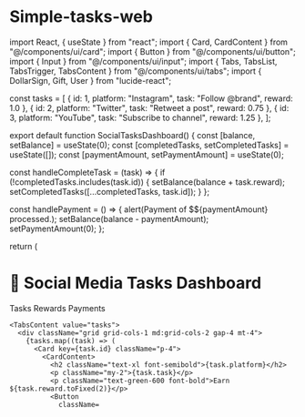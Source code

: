 # Simple-tasks-web
import React, { useState } from "react"; import { Card, CardContent } from "@/components/ui/card"; import { Button } from "@/components/ui/button"; import { Input } from "@/components/ui/input"; import { Tabs, TabsList, TabsTrigger, TabsContent } from "@/components/ui/tabs"; import { DollarSign, Gift, User } from "lucide-react";

const tasks = [ { id: 1, platform: "Instagram", task: "Follow @brand", reward: 1.0 }, { id: 2, platform: "Twitter", task: "Retweet a post", reward: 0.75 }, { id: 3, platform: "YouTube", task: "Subscribe to channel", reward: 1.25 }, ];

export default function SocialTasksDashboard() { const [balance, setBalance] = useState(0); const [completedTasks, setCompletedTasks] = useState([]); const [paymentAmount, setPaymentAmount] = useState(0);

const handleCompleteTask = (task) => { if (!completedTasks.includes(task.id)) { setBalance(balance + task.reward); setCompletedTasks([...completedTasks, task.id]); } };

const handlePayment = () => { alert(Payment of $${paymentAmount} processed.); setBalance(balance - paymentAmount); setPaymentAmount(0); };

return ( <div className="p-6 max-w-4xl mx-auto"> <h1 className="text-3xl font-bold mb-4">📱 Social Media Tasks Dashboard</h1>

<Tabs defaultValue="tasks" className="w-full">
    <TabsList>
      <TabsTrigger value="tasks"><Gift className="mr-2 h-4 w-4" />Tasks</TabsTrigger>
      <TabsTrigger value="rewards"><User className="mr-2 h-4 w-4" />Rewards</TabsTrigger>
      <TabsTrigger value="payment"><DollarSign className="mr-2 h-4 w-4" />Payments</TabsTrigger>
    </TabsList>

    <TabsContent value="tasks">
      <div className="grid grid-cols-1 md:grid-cols-2 gap-4 mt-4">
        {tasks.map((task) => (
          <Card key={task.id} className="p-4">
            <CardContent>
              <h2 className="text-xl font-semibold">{task.platform}</h2>
              <p className="my-2">{task.task}</p>
              <p className="text-green-600 font-bold">Earn ${task.reward.toFixed(2)}</p>
              <Button
                className=
